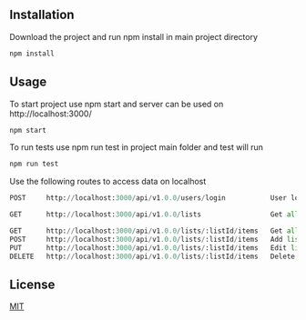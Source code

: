 ## Installation

Download the project and run npm install in main project directory

```bash
npm install
```

## Usage

To start project use npm start and server can be used on http://localhost:3000/

```python
npm start
```

To run tests use npm run test in project main folder and test will run

```python
npm run test
```

Use the following routes to access data on localhost

```python
POST     http://localhost:3000/api/v1.0.0/users/login           User login (username: user1, password: user1), user2, user3 

GET      http://localhost:3000/api/v1.0.0/lists                 Get all user lists

GET      http://localhost:3000/api/v1.0.0/lists/:listId/items   Get all list items
POST     http://localhost:3000/api/v1.0.0/lists/:listId/items   Add list item
PUT      http://localhost:3000/api/v1.0.0/lists/:listId/items   Edit list item
DELETE   http://localhost:3000/api/v1.0.0/lists/:listId/items   Delete list item
```

## License
[MIT](https://choosealicense.com/licenses/mit/)
